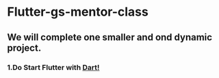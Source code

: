 # Flutter-gs-mentor-class
## We will complete one smaller and ond dynamic project.

### 1.Do Start Flutter with [Dart!](https://dart.dev/codelabs/dart-cheatsheet) 
